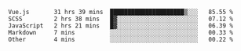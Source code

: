 
<!--
**xy406043/xy406043** is a ✨ _special_ ✨ repository because its `README.md` (this file) appears on your GitHub profile.

Here are some ideas to get you started:

- 🔭 I’m currently working on ...
- 🌱 I’m currently learning ...
- 👯 I’m looking to collaborate on ...
- 🤔 I’m looking for help with ...
- 💬 Ask me about ...
- 📫 How to reach me: ...
- 😄 Pronouns: ...
- ⚡ Fun fact: ...
-->

<!--START_SECTION:waka-->

```text
Vue.js       31 hrs 39 mins  █████████████████████▒░░░   85.55 %
SCSS         2 hrs 38 mins   █▓░░░░░░░░░░░░░░░░░░░░░░░   07.12 %
JavaScript   2 hrs 21 mins   █▓░░░░░░░░░░░░░░░░░░░░░░░   06.39 %
Markdown     7 mins          ░░░░░░░░░░░░░░░░░░░░░░░░░   00.33 %
Other        4 mins          ░░░░░░░░░░░░░░░░░░░░░░░░░   00.22 %
```

<!--END_SECTION:waka-->
